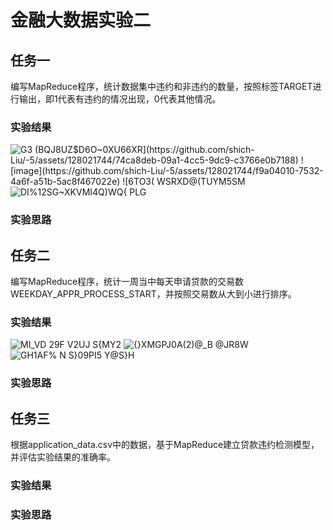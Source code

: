 # 金融大数据实验二
## 任务一
编写MapReduce程序，统计数据集中违约和⾮违约的数量，按照标签TARGET进⾏输出，即1代表有违约的情况出现，0代表其他情况。
### 实验结果
![G`3 (BQJ8UZ$D6O~0XU66XR](https://github.com/shich-Liu/-5/assets/128021744/74ca8deb-09a1-4cc5-9dc9-c3766e0b7188)
![image](https://github.com/shich-Liu/-5/assets/128021744/f9a04010-7532-4a6f-a51b-5ac8f467022e)
![6`TO3( `WSR`XD@(TUYM5SM](https://github.com/shich-Liu/-5/assets/128021744/02d6c2c5-14f7-4ada-94d5-acb44f4d7dd8)
![DI%12SG~XKVMI4Q)WQ{ PLG](https://github.com/shich-Liu/-5/assets/128021744/1c8eafbb-8104-41bc-874b-d41769c55861)

### 实验思路



## 任务二
编写MapReduce程序，统计⼀周当中每天申请贷款的交易数WEEKDAY_APPR_PROCESS_START，并按照交易数从⼤到⼩进⾏排序。
### 实验结果
![MI_VD 29F V`2U`J S{MY2](https://github.com/shich-Liu/-5/assets/128021744/6ef71db6-2164-48dc-90e6-25356afc093b)
![{}X`MGPJ0A(2)@_B `@JR8W](https://github.com/shich-Liu/-5/assets/128021744/a999e03f-cfaa-4834-a2f2-03be4b8cee1e)
![GH1AF% N S}09PI5 Y@S}H](https://github.com/shich-Liu/-5/assets/128021744/3d1eb27d-3e35-45ef-ab00-8ebf2bd59982)
### 实验思路



## 任务三
根据application_data.csv中的数据，基于MapReduce建⽴贷款违约检测模型，并评估实验结果的准确率。
### 实验结果
### 实验思路

